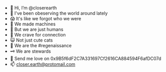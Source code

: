 - 👋 Hi, I’m @closerearth
- 👀 I've been obeserving the world around lately
- 😱 It's like we forgot who we were
- 👾 We made machines
- 🤡 But we are just humans
- 🤖 We crave for connection
- 😺 Not just cute cats
- 🌱 We are the #regenaissance
- 🗝 We are stewards
- 💞️ Send me love on 0x9B5f6dF2C7A331697Cf2616CA884594F6afDC07d
- 📫 closer.earth@protomail.com
